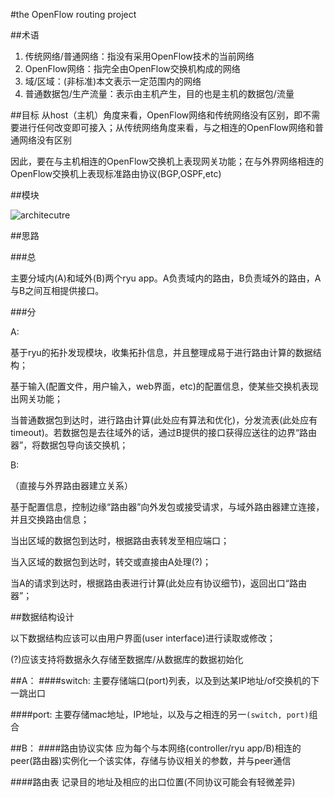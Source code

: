 #the OpenFlow routing project

##术语
1. 传统网络/普通网络：指没有采用OpenFlow技术的当前网络
2. OpenFlow网络：指完全由OpenFlow交换机构成的网络
3. 域/区域：(非标准)本文表示一定范围内的网络
4. 普通数据包/生产流量：表示由主机产生，目的也是主机的数据包/流量

##目标
从host（主机）角度来看，OpenFlow网络和传统网络没有区别，即不需要进行任何改变即可接入；从传统网络角度来看，与之相连的OpenFlow网络和普通网络没有区别

因此，要在与主机相连的OpenFlow交换机上表现网关功能；在与外界网络相连的OpenFlow交换机上表现标准路由协议(BGP,OSPF,etc)

##模块

![architecutre](https://github.com/cannium/docs/raw/master/ref/architecture.png)

##思路

###总

主要分域内(A)和域外(B)两个ryu app。A负责域内的路由，B负责域外的路由，A与B之间互相提供接口。

###分

A:

基于ryu的拓扑发现模块，收集拓扑信息，并且整理成易于进行路由计算的数据结构；

基于输入(配置文件，用户输入，web界面，etc)的配置信息，使某些交换机表现出网关功能；

当普通数据包到达时，进行路由计算(此处应有算法和优化)，分发流表(此处应有timeout)。若数据包是去往域外的话，通过B提供的接口获得应送往的边界“路由器”，将数据包导向该交换机；

B:

（直接与外界路由器建立关系）

基于配置信息，控制边缘“路由器”向外发包或接受请求，与域外路由器建立连接，并且交换路由信息；

当出区域的数据包到达时，根据路由表转发至相应端口；

当入区域的数据包到达时，转交或直接由A处理(?)；

当A的请求到达时，根据路由表进行计算(此处应有协议细节)，返回出口“路由器”；

##数据结构设计

以下数据结构应该可以由用户界面(user interface)进行读取或修改；

(?)应该支持将数据永久存储至数据库/从数据库的数据初始化

##A：
####switch:
主要存储端口(port)列表，以及到达某IP地址/of交换机的下一跳出口

####port:
主要存储mac地址，IP地址，以及与之相连的另一`(switch, port)`组合

##B：
####路由协议实体
应为每个与本网络(controller/ryu app/B)相连的peer(路由器)实例化一个该实体，存储与协议相关的参数，并与peer通信

####路由表
记录目的地址及相应的出口位置(不同协议可能会有轻微差异)
